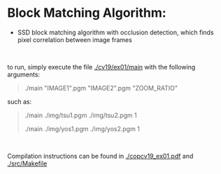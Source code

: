 # Block Matching Algorithm:

- SSD block matching algorithm with occlusion detection, which finds pixel correlation between image frames

<br>

to run, simply execute the file [./cv19/ex01/main](./cv19/ex01/main) with the following arguments:

> ./main "IMAGE1".pgm "IMAGE2".pgm "ZOOM_RATIO"

such as:

> ./main ./img/tsu1.pgm ./img/tsu2.pgm 1
>
> ./main ./img/yos1.pgm ./img/yos2.pgm 1

<br>

Compilation instructions can be found in [./copcv19_ex01.pdf](./copcv19_ex01.pdf) and [./src/Makefile](./src/Makefile)